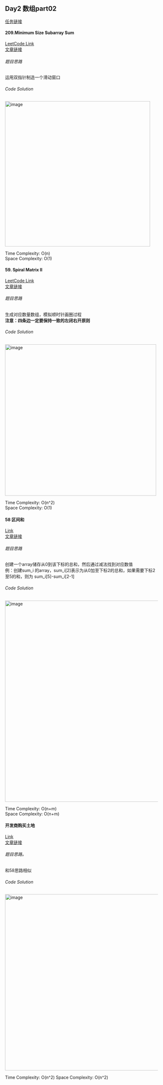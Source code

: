 ## Day2 数组part02

[任务链接](https://docs.qq.com/doc/DUGRwWXNOVEpyaVpG?nlc=1)  

#### 209.Minimum Size Subarray Sum  
[LeetCode Link](https://leetcode.com/problems/minimum-size-subarray-sum/solutions/)  
[文章链接](https://programmercarl.com/0209.%E9%95%BF%E5%BA%A6%E6%9C%80%E5%B0%8F%E7%9A%84%E5%AD%90%E6%95%B0%E7%BB%84.html#%E5%85%B6%E4%BB%96%E8%AF%AD%E8%A8%80%E7%89%88%E6%9C%AC)

###### 题目思路  
运用双指针制造一个滑动窗口  

###### Code Solution
<img width="478" alt="image" src="https://github.com/user-attachments/assets/d9a10cb8-3564-428b-b271-47121b82fab6" />

Time Complexity: O(n)  
Space Complexity: O(1)  

#### 59. Spiral Matrix II
[LeetCode Link](https://leetcode.com/problems/spiral-matrix-ii/description/)  
[文章链接](https://programmercarl.com/0059.%E8%9E%BA%E6%97%8B%E7%9F%A9%E9%98%B5II.html#%E6%80%9D%E8%B7%AF)  

###### 题目思路
生成对应数量数组，模拟顺时针画圈过程  
**注意：四条边一定要保持一致的左闭右开原则**  

###### Code Solution
<img width="498" alt="image" src="https://github.com/user-attachments/assets/0011f8f2-c81f-4219-9829-b16b146da16a" />  

Time Complexity: O(n^2)  
Space Complexity: O(1)  

#### 58 区间和  
[Link](https://kamacoder.com/problempage.php?pid=1070)  
[文章链接](https://www.programmercarl.com/kamacoder/0058.%E5%8C%BA%E9%97%B4%E5%92%8C.html#%E6%80%9D%E8%B7%AF)  

###### 题目思路  
创建一个array储存从0到该下标的总和，然后通过减法找到对应数值  
例：创建sum_i 的array，sum_i[2]表示为从0加至下标2的总和，如果需要下标2至5的和，则为 sum_i[5]-sum_i[2-1]  

###### Code Solution  
<img width="662" alt="image" src="https://github.com/user-attachments/assets/e97b212a-c404-4b63-b4ed-478e2257bfbc" />  

Time Complexity: O(n+m)  
Space Complexity: O(n+m)  

#### 开发商购买土地  
[Link](https://kamacoder.com/problempage.php?pid=1044)  
[文章链接](https://www.programmercarl.com/kamacoder/0044.%E5%BC%80%E5%8F%91%E5%95%86%E8%B4%AD%E4%B9%B0%E5%9C%9F%E5%9C%B0.html)  

###### 题目思路。
和58思路相似  

###### Code Solution
<img width="580" alt="image" src="https://github.com/user-attachments/assets/b8d7e0c0-5ba9-4113-926c-3e4c10c636a9" />  

Time Complexity: O(n^2)
Space Complexity: O(n^2)



  
